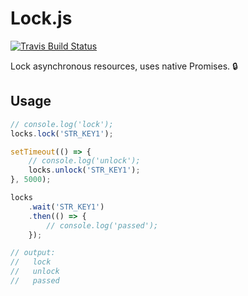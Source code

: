 # Lock.js

[![Travis Build Status](https://travis-ci.com/Pandorym/Lock.js.svg?branch=master)](https://travis-ci.com/Pandorym/Lock.js)

Lock asynchronous resources, uses native Promises. 🔒

## Usage
```javascript
// console.log('lock');
locks.lock('STR_KEY1');

setTimeout(() => {
    // console.log('unlock');
    locks.unlock('STR_KEY1');
}, 5000);

locks
    .wait('STR_KEY1')
    .then(() => {
        // console.log('passed');
    });

// output:
//   lock
//   unlock
//   passed
```
